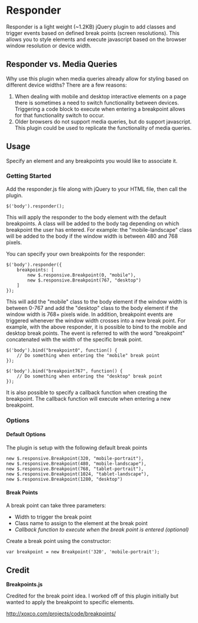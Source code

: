 # Responder #

Responder is a light weight (~1.2KB) jQuery plugin to add classes and trigger events based on defined break points (screen resolutions).  This allows you to style elements and execute javascript based on the browser window resolution or device width. 

## Responder vs. Media Queries ##

Why use this plugin when media queries already allow for styling based on different device widths?  There are a few reasons:

1. When dealing with mobile and desktop interactive elements on a page there is sometimes a need to switch functionality between devices.  Triggering a code block to execute when entering a breakpoint allows for that functionality switch to occur.
2. Older browsers do not support media queries, but do support javascript.  This plugin could be used to replicate the functionality of media queries.

## Usage ##

Specify an element and any breakpoints you would like to associate it.  

### Getting Started ###

Add the responder.js file along with jQuery to your HTML file, then call the plugin.

    $('body').responder();
    
This will apply the responder to the body element with the default breakpoints.  A class will be added to the body tag depending on which breakpoint the user has entered.  For example: the "mobile-landscape" class will be added to the body if the window width is between 480 and 768 pixels.

You can specify your own breakpoints for the responder:

    $('body').responder({ 
        breakpoints: [ 
            new $.responsive.Breakpoint(0, "mobile"),
            new $.responsive.Breakpoint(767, "desktop")
        ]
    });
    
This will add the "mobile" class to the body element if the window width is between 0-767 and add the "desktop" class to the body element if the window width is 768+ pixels wide.  In addition, breakpoint events are triggered whenever the window width crosses into a new break point.  For example, with the above responder, it is possible to bind to the mobile and desktop break points.  The event is referred to with the word "breakpoint" concatenated with the width of the specific break point.

    $('body').bind("breakpoint0", function() {
        // Do something when entering the "mobile" break point
    });
    
    $('body').bind("breakpoint767", function() {
        // Do something when entering the "desktop" break point
    });
    
It is also possible to specify a callback function when creating the breakpoint.  The callback function will execute when entering a new breakpoint.    
    
### Options ###

#### Default Options ####

The plugin is setup with the following default break points

    new $.responsive.Breakpoint(320, "mobile-portrait"),
    new $.responsive.Breakpoint(480, "mobile-landscape"),
    new $.responsive.Breakpoint(768, "tablet-portrait"),
    new $.responsive.Breakpoint(1024, "tablet-landscape"),
    new $.responsive.Breakpoint(1280, "desktop")


#### Break Points ####

A break point can take three parameters:

* Width to trigger the break point
* Class name to assign to the element at the break point
* _Callback function to execute when the break point is entered (optional)_

Create a break point using the constructor:

    var breakpoint = new Breakpoint('320', 'mobile-portrait');
    
## Credit ##

**Breakpoints.js**

Credited for the break point idea.  I worked off of this plugin initially but wanted to apply the breakpoint to specific elements. 

http://xoxco.com/projects/code/breakpoints/